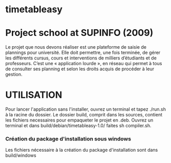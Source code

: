 timetableasy
============

Project school at SUPINFO (2009)
=============================

Le projet que nous devons réaliser est une plateforme de saisie de plannings
pour université. Elle doit permettre, une fois terminée, de gérer les différents cursus,
cours et interventions de milliers d’étudiants et de professeurs. C’est une
« application lourde », en réseau qui permet à tous de consulter ses planning et selon
les droits acquis de procéder à leur gestion.



UTILISATION
==================
Pour lancer l'application sans l'installer, ouvrez un terminal et tapez ./run.sh
à la racine du dossier.
Le dossier build, comprit dans les sources, contient les fichiers necessaires
pour empaqueter le projet en .deb.
Ouvrez un terminal et dans build/debian/timetableasy-1.0/
faites sh compiler.sh.




### Création du package d'installation sous windows ###

Les fichiers nécessaire à la création du package d'installation sont dans build/windows

